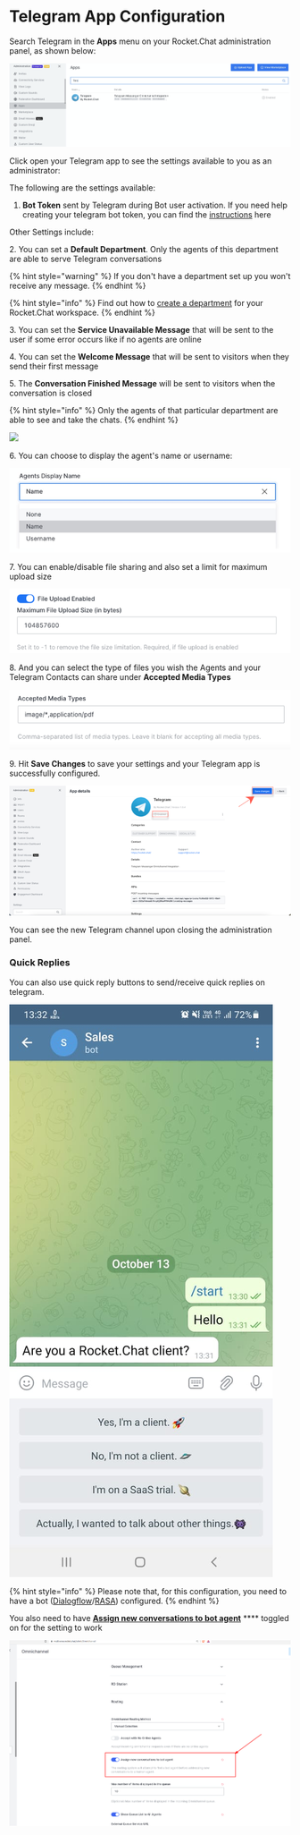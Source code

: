 # Telegram App Configuration

Search Telegram in the **Apps** menu on your Rocket.Chat administration panel, as shown below:

![](<../../../../../.gitbook/assets/image (532).png>)

Click open your Telegram app to see the settings available to you as an administrator:&#x20;

The following are the settings available:

1. **Bot Token** sent by Telegram during Bot user activation. If you need help creating your telegram bot token, you can find the [instructions](https://docs.rocket.chat/guides/app-guides/omnichannel-apps/telegram-app/telegram-app-configuration/generate-your-telegram-bot-token) here

Other Settings include:

2\. You can set a **Default Department**. Only the agents of this department are able to serve Telegram conversations

{% hint style="warning" %}
If you don't have a department set up you won't receive any message.
{% endhint %}

{% hint style="info" %}
Find out how to [create a department](https://docs.rocket.chat/guides/omnichannel/departments) for your Rocket.Chat workspace.
{% endhint %}

3\. You can set the **Service Unavailable Message** that will be sent to the user if some error occurs like if no agents are online

4\. You can set the **Welcome Message** that will be sent to visitors when they send their first message

5\. The **Conversation Finished Message** will be sent to visitors when the conversation is closed

{% hint style="info" %}
Only the agents of that particular department are able to see and take the chats.
{% endhint %}

&#x20;

![](<../../../../../.gitbook/assets/2021-12-12\_17-56-02 (3).png>)

6\.  You can choose to display the agent's name or username:

![](../../../../../.gitbook/assets/purpledevil505570.png)

7\. You can enable/disable file sharing and also set a limit for maximum upload size

![](../../../../../.gitbook/assets/purpledevi890.png)

8\. And you can select the type of files you wish the Agents and your Telegram Contacts can share under **Accepted Media Types**

![](../../../../../.gitbook/assets/purpledevi89890.png)

9\. Hit **Save Changes** to save your settings and your Telegram app is successfully configured.

![](../../../../../.gitbook/assets/purpledevi89891001000.png)

&#x20;You can see the new Telegram channel upon closing the administration panel.

### Quick Replies

You can also use quick reply buttons to send/receive quick replies on telegram.

![](<../../../../../.gitbook/assets/telegram quick replies .png>)

{% hint style="info" %}
Please note that, for this configuration, you need to have a bot ([Dialogflow](https://docs.rocket.chat/guides/app-guides/omnichannel-apps/dialogflow-app)/[RASA](https://docs.rocket.chat/guides/app-guides/omnichannel-apps/rasa-app)) configured.
{% endhint %}

You also need to have [**Assign new conversations to bot agent**](https://docs.rocket.chat/guides/administration/settings/omnichannel-admins-guide#routing) **** toggled on for the setting to work&#x20;

![](<../../../../../.gitbook/assets/bot agent .png>)
